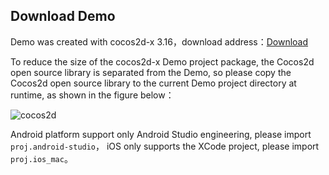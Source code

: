 ## Download Demo

Demo was created with cocos2d-x 3.16，download address：[Download](http://cnimg.dataverse.cn/upsdk/MyCppGame.zip "Download")

To reduce the size of the cocos2d-x Demo project package, the Cocos2d open source library is separated from the Demo, so please copy the Cocos2d open source library to the current Demo project directory at runtime, as shown in the figure below：

![cocos2d](http://docs.upltv.com/uploads/201804/5ad55580d4619_5ad55580.jpeg "cocos2d")

Android platform support only Android Studio engineering, please import `proj.android-studio`， iOS only supports the XCode project, please import `proj.ios_mac`。

